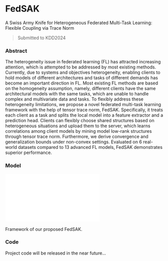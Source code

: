 # FedSAK
A Swiss Army Knife for Heterogeneous Federated Multi-Task Learning: Flexible Coupling via Trace Norm

> Submitted to KDD2024

### Abstract

The heterogeneity issue in federated learning (FL) has attracted increasing attention, which is attempted to be addressed by most existing methods. Currently, due to systems and objectives heterogeneity, enabling clients to hold models of different architectures and tasks of different demands has become an important direction in FL. 
Most existing FL methods are based on the homogeneity assumption, namely, different clients have the same architectural models with the same tasks, which are unable to handle complex and multivariate data and tasks. 
To flexibly address these heterogeneity limitations, we propose a novel federated multi-task learning framework with the help of tensor trace norm, FedSAK. Specifically, it treats each client as a task and splits the local model into a feature extractor and a prediction head. 
Clients can flexibly choose shared structures based on heterogeneous situations and upload them to the server, which learns correlations among client models by mining model low-rank structures through tensor trace norm.
Furthermore, we derive convergence and generalization bounds under non-convex settings. Evaluated on 6 real-world datasets compared to 13 advanced FL models, FedSAK demonstrates superior performance.

### Model

![图片](img/frame.pdf)

Framework of our proposed FedSAK.

### Code
Project code will be released in the near future...